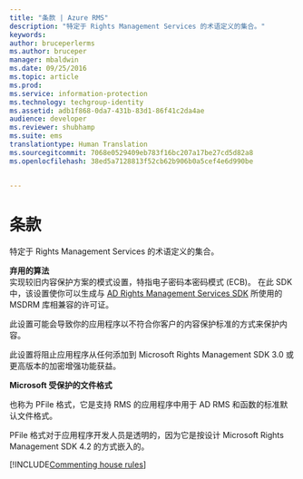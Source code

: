 ```yaml
---
title: "条款 | Azure RMS"
description: "特定于 Rights Management Services 的术语定义的集合。"
keywords: 
author: bruceperlerms
ms.author: bruceper
manager: mbaldwin
ms.date: 09/25/2016
ms.topic: article
ms.prod: 
ms.service: information-protection
ms.technology: techgroup-identity
ms.assetid: adb1f868-0da7-431b-83d1-86f41c2da4ae
audience: developer
ms.reviewer: shubhamp
ms.suite: ems
translationtype: Human Translation
ms.sourcegitcommit: 7068e0529409eb783f16bc207a17be27cd5d82a8
ms.openlocfilehash: 38ed5a7128813f52cb62b906b0a5cef4e6d990be


---
```


# <a name="terms"></a>条款

特定于 Rights Management Services 的术语定义的集合。

**弃用的算法**  
实现较旧内容保护方案的模式设置，特指电子密码本密码模式 (ECB)。 在此 SDK 中，该设置使你可以生成与 [AD Rights Management Services SDK](https://msdn.microsoft.com/library/windows/desktop/cc530379.aspx) 所使用的 MSDRM 库相兼容的许可证。

此设置可能会导致你的应用程序以不符合你客户的内容保护标准的方式来保护内容。

此设置将阻止应用程序从任何添加到 Microsoft Rights Management SDK 3.0 或更高版本的加密增强功能获益。

**Microsoft 受保护的文件格式**

也称为 PFile 格式，它是支持 RMS 的应用程序中用于 AD RMS 和函数的标准默认文件格式。

PFile 格式对于应用程序开发人员是透明的，因为它是按设计 Microsoft Rights Management SDK 4.2 的方式嵌入的。


[!INCLUDE[Commenting house rules](../includes/houserules.md)]


<!--HONumber=Jan17_HO1-->


